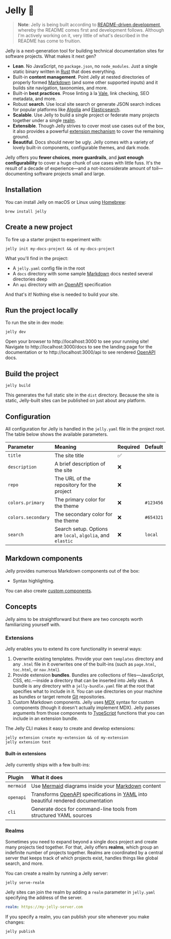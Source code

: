 # Jelly 🍓

> **Note**: Jelly is being built according to [README-driven development][rdd], whereby the README comes first and development follows.
> Although I'm actively working on it, very little of what's described in the README has come to fruition.

Jelly is a next-generation tool for building technical documentation sites for software projects.
What makes it next gen?

- **Lean**.
  No JavaScript, no `package.json`, no `node_modules`.
  Just a single static binary written in [Rust] that does everything.
- Built-in **content management**.
  Point Jelly at nested directories of properly formed [Markdown] (and some other supported inputs) and it builds site navigation, taxonomies, and more.
- Built-in **best practices**.
  Prose linting à la [Vale], link checking, SEO metadata, and more.
- Robust **search**.
  Use local site search or generate JSON search indices for popular platforms like [Algolia] and [Elasticsearch][es].
- **Scalable**.
  Use Jelly to build a single project or federate many projects together under a single [realm](#realms).
- **Extensible**.
  Though Jelly strives to cover most use cases out of the box, it also provides a powerful [extension mechanism](#extensions) to cover the remaining ground.
- **Beautiful**.
  Docs should never be ugly.
  Jelly comes with a variety of lovely built-in components, configurable themes, and dark mode.

Jelly offers you **fewer choices**, **more guardrails**, and **just enough configurability** to cover a huge chunk of use cases with little fuss.
It's the result of a decade of experience&mdash;and a not-inconsiderate amount of toil&mdash;documenting software projects small and large.

## Installation

You can install Jelly on macOS or Linux using [Homebrew]:

```shell
brew install jelly
```

## Create a new project

To fire up a starter project to experiment with:

```shell
jelly init my-docs-project && cd my-docs-project
```

What you'll find in the project:

- A `jelly.yaml` config file in the root
- A `docs` directory with some sample [Markdown] docs nested several directories deep
- An `api` directory with an [OpenAPI] specification

And that's it!
Nothing else is needed to build your site.

## Run the project locally

To run the site in dev mode:

```shell
jelly dev
```

Open your browser to http://localhost:3000 to see your running site!
Navigate to http://localhost:3000/docs to see the landing page for the documentation or to http://localhost:3000/api to see rendered [OpenAPI] docs.

## Build the project

```shell
jelly build
```

This generates the full static site in the `dist` directory.
Because the site is static, Jelly-built sites can be published on just about any platform.

## Configuration

All configuration for Jelly is handled in the `jelly.yaml` file in the project root.
The table below shows the available parameters.

| Parameter          | Meaning                                                     | Required | Default   |
| :----------------- | :---------------------------------------------------------- | :------- | :-------- |
| `title`            | The site title                                              | ✅       |           |
| `description`      | A brief description of the site                             | ❌       |           |
| `repo`             | The URL of the repository for the project                   | ❌       |           |
| `colors.primary`   | The primary color for the theme                             | ❌       | `#123456` |
| `colors.secondary` | The secondary color for the theme                           | ❌       | `#654321` |
| `search`           | Search setup. Options are `local`, `algolia`, and `elastic` | ❌       | `local`   |

## Markdown components

Jelly provides numerous Markdown components out of the box:

- Syntax highlighting.

You can also create [custom components](#extensions).

## Concepts

Jelly aims to be straightforward but there are two concepts worth familiarizing yourself with.

### Extensions

Jelly enables you to extend its core functionality in several ways:

1. Overwrite existing templates. Provide your own `templates` directory and any `.html` file in it overwrites one of the built-ins (such as `page.html`, `toc.html`, or `nav.html`).
2. Provide extension **bundles**.
   Bundles are collections of files&mdash;JavaScript, CSS, etc.&mdash;inside a directory that can be inserted into Jelly sites.
   A bundle is any directory with a `jelly-bundle.yaml` file at the root that specifies what to include in it.
   You can use directories on your machine as bundles or target remote [Git] repositories.
3. Custom Markdown components.
   Jelly uses [MDX] syntax for custom components (though it doesn't actually implement MDX).
   Jelly passes arguments from those components to [TypeScript] functions that you can include in an extension bundle.

The Jelly CLI makes it easy to create and develop extensions:

```shell
jelly extension create my-extension && cd my-extension
jelly extension test
```

#### Built-in extensions

Jelly currently ships with a few built-ins:

| Plugin    | What it does                                                                        |
| :-------- | :---------------------------------------------------------------------------------- |
| `mermaid` | Use [Mermaid] diagrams inside your [Markdown] content                               |
| `openapi` | Transforms [OpenAPI] specifications in [YAML] into beautiful rendered documentation |
| `cli`     | Generate docs for command-line tools from structured YAML sources                   |

### Realms

Sometimes you need to expand beyond a single docs project and create many projects tied together.
For that, Jelly offers **realms**, which group an indefinite number of projects together.
Realms are coordinated by a central server that keeps track of which projects exist, handles things like global search, and more.

You can create a realm by running a Jelly server:

```shell
jelly serve-realm
```

Jelly sites can join the realm by adding a `realm` parameter in `jelly.yaml` specifying the address of the server.

```yaml
realm: https://my-jelly-server.com
```

If you specify a realm, you can publish your site whenever you make changes:

```shell
jelly publish
```

[algolia]: https://algolia.com
[es]: https://github.com/elastic/elasticsearch
[git]: https://git-scm.com
[homebrew]: https://brew.sh
[markdown]: https://markdownguide.org
[mermaid]: https://mermaid-js.github.io
[mdx]: https://mdxjs.com
[openapi]: https://openapis.org
[rdd]: https://tom.preston-werner.com/2010/08/23/readme-driven-development
[rust]: https://rust-lang.org
[typescript]: https://typescriptlang.org
[vale]: https://vale.sh
[yaml]: https://yaml.org
